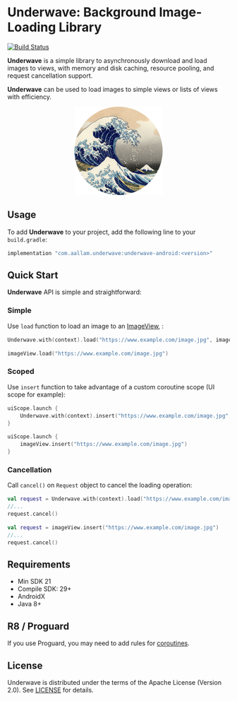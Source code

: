 Underwave: Background Image-Loading Library
============================================

[![Build Status](https://travis-ci.com/Aallam/Underwave.svg?token=nP2QNDvP3CyhgqiTDFz2&branch=master)](https://travis-ci.com/Aallam/Underwave)

**Underwave** is a simple library to asynchronously download and load images to views, with memory 
and disk caching, resource pooling, and request cancellation support.

**Underwave** can be used to load images to simple views or lists of views with efficiency.

<p align="center">
  <img width="200" height="200" src="static/the_wave.png">
</p>

Usage
-----
To add **Underwave** to your project, add the following line to your `build.gradle`:
```groovy
implementation "com.aallam.underwave:underwave-android:<version>"
```

Quick Start
-----------
**Underwave** API is simple and straightforward:

### Simple
Use `load` function to load an image to an [ImageView][1], :
````kotlin
Underwave.with(context).load("https://www.example.com/image.jpg", imageView)
````
````kotlin
imageView.load("https://www.example.com/image.jpg")
````

### Scoped
Use `insert` function to take advantage of a custom coroutine scope (UI scope for example):
````kotlin
uiScope.launch {
    Underwave.with(context).insert("https://www.example.com/image.jpg", imageView)
}
````
````kotlin
uiScope.launch {
    imageView.insert("https://www.example.com/image.jpg")
}
````

### Cancellation
Call `cancel()` on `Request` object to cancel the loading operation:
````kotlin
val request = Underwave.with(context).load("https://www.example.com/image.jpg", imageView)
//...
request.cancel()
````
````kotlin
val request = imageView.insert("https://www.example.com/image.jpg")
//...
request.cancel()
````
Requirements
------------
* Min SDK 21
* Compile SDK: 29+
* AndroidX
* Java 8+

R8 / Proguard
-------------
If you use Proguard, you may need to add rules for [coroutines][2].

License
-------

Underwave is distributed under the terms of the Apache License (Version 2.0). 
See [LICENSE](LICENSE) for details.

[1]: https://developer.android.com/reference/android/widget/ImageView
[2]: https://github.com/Kotlin/kotlinx.coroutines/blob/master/kotlinx-coroutines-core/jvm/resources/META-INF/proguard/coroutines.pro

